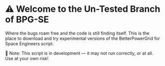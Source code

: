 # ⚠️ Welcome to the Un-Tested Branch of BPG-SE

Where the bugs roam free and the code is still finding itself.
This is the place to download and try experimental versions of the BetterPowerGrid for Space Engineers script.

🚧 Note: This script is in development — it may not run correctly, or at all. Use at your own risk!
